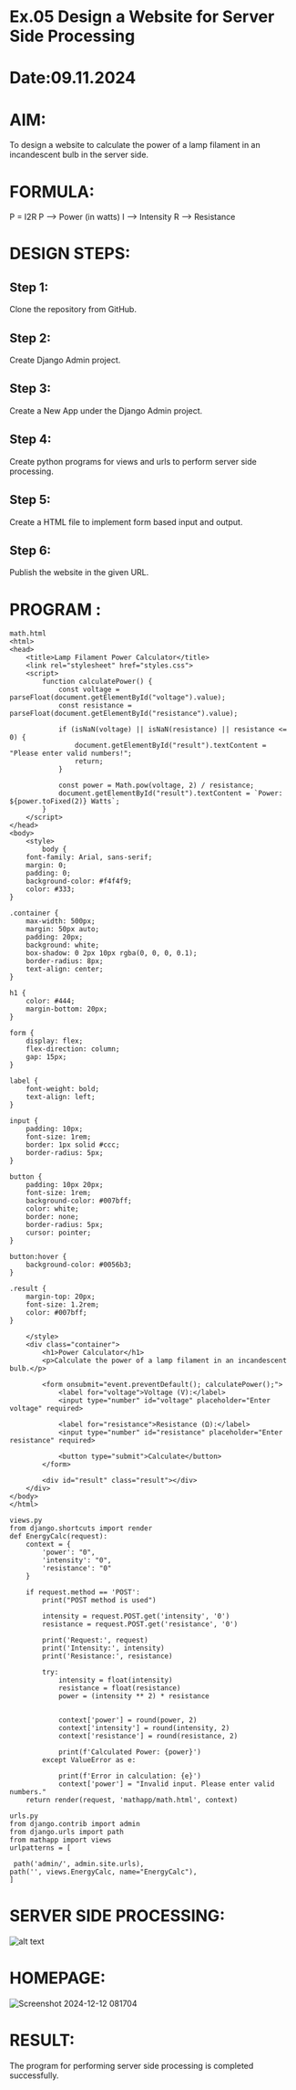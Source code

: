 # Ex.05 Design a Website for Server Side Processing
# Date:09.11.2024
# AIM:
To design a website to calculate the power of a lamp filament in an incandescent bulb in the server side.

# FORMULA:
P = I2R
P --> Power (in watts)
 I --> Intensity
 R --> Resistance

# DESIGN STEPS:
## Step 1:
Clone the repository from GitHub.

## Step 2:
Create Django Admin project.

## Step 3:
Create a New App under the Django Admin project.

## Step 4:
Create python programs for views and urls to perform server side processing.

## Step 5:
Create a HTML file to implement form based input and output.

## Step 6:
Publish the website in the given URL.

# PROGRAM :
```
math.html
<html>
<head>
    <title>Lamp Filament Power Calculator</title>
    <link rel="stylesheet" href="styles.css">
    <script>
        function calculatePower() {
            const voltage = parseFloat(document.getElementById("voltage").value);
            const resistance = parseFloat(document.getElementById("resistance").value);

            if (isNaN(voltage) || isNaN(resistance) || resistance <= 0) {
                document.getElementById("result").textContent = "Please enter valid numbers!";
                return;
            }

            const power = Math.pow(voltage, 2) / resistance;
            document.getElementById("result").textContent = `Power: ${power.toFixed(2)} Watts`;
        }
    </script>
</head>
<body>
    <style>
        body {
    font-family: Arial, sans-serif;
    margin: 0;
    padding: 0;
    background-color: #f4f4f9;
    color: #333;
}

.container {
    max-width: 500px;
    margin: 50px auto;
    padding: 20px;
    background: white;
    box-shadow: 0 2px 10px rgba(0, 0, 0, 0.1);
    border-radius: 8px;
    text-align: center;
}

h1 {
    color: #444;
    margin-bottom: 20px;
}

form {
    display: flex;
    flex-direction: column;
    gap: 15px;
}

label {
    font-weight: bold;
    text-align: left;
}

input {
    padding: 10px;
    font-size: 1rem;
    border: 1px solid #ccc;
    border-radius: 5px;
}

button {
    padding: 10px 20px;
    font-size: 1rem;
    background-color: #007bff;
    color: white;
    border: none;
    border-radius: 5px;
    cursor: pointer;
}

button:hover {
    background-color: #0056b3;
}

.result {
    margin-top: 20px;
    font-size: 1.2rem;
    color: #007bff;
}

    </style>
    <div class="container">
        <h1>Power Calculator</h1>
        <p>Calculate the power of a lamp filament in an incandescent bulb.</p>
        
        <form onsubmit="event.preventDefault(); calculatePower();">
            <label for="voltage">Voltage (V):</label>
            <input type="number" id="voltage" placeholder="Enter voltage" required>

            <label for="resistance">Resistance (Ω):</label>
            <input type="number" id="resistance" placeholder="Enter resistance" required>

            <button type="submit">Calculate</button>
        </form>

        <div id="result" class="result"></div>
    </div>
</body>
</html>

views.py
from django.shortcuts import render
def EnergyCalc(request):
    context = {
        'power': "0", 
        'intensity': "0", 
        'resistance': "0"
    }
    
    if request.method == 'POST':
        print("POST method is used")
        
        intensity = request.POST.get('intensity', '0')
        resistance = request.POST.get('resistance', '0')
        
        print('Request:', request)
        print('Intensity:', intensity)
        print('Resistance:', resistance)
        
        try:
            intensity = float(intensity)  
            resistance = float(resistance) 
            power = (intensity ** 2) * resistance
            
           
            context['power'] = round(power, 2) 
            context['intensity'] = round(intensity, 2)
            context['resistance'] = round(resistance, 2)
            
            print(f'Calculated Power: {power}')
        except ValueError as e:
            
            print(f'Error in calculation: {e}')
            context['power'] = "Invalid input. Please enter valid numbers."
    return render(request, 'mathapp/math.html', context)

urls.py
from django.contrib import admin
from django.urls import path
from mathapp import views
urlpatterns = [

 path('admin/', admin.site.urls), 
path('', views.EnergyCalc, name="EnergyCalc"), 
]
```
# SERVER SIDE PROCESSING:

![alt text](<WEB 5.png>)

# HOMEPAGE:

![Screenshot 2024-12-12 081704](https://github.com/user-attachments/assets/0b4b7aa3-669e-4d44-a03a-1a5eafca8231)

# RESULT:
The program for performing server side processing is completed successfully.
